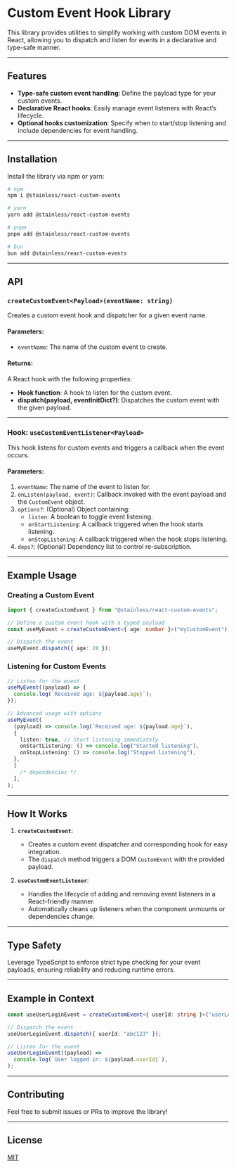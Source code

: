 # Custom Event Hook Library

This library provides utilities to simplify working with custom DOM events in React, allowing you to dispatch and listen for events in a declarative and type-safe manner.

---

## Features

- **Type-safe custom event handling**: Define the payload type for your custom events.
- **Declarative React hooks**: Easily manage event listeners with React’s lifecycle.
- **Optional hooks customization**: Specify when to start/stop listening and include dependencies for event handling.

---

## Installation

Install the library via npm or yarn:

```bash
# npm
npm i @stainless/react-custom-events

# yarn
yarn add @stainless/react-custom-events

# pnpm
pnpm add @stainless/react-custom-events

# bun
bun add @stainless/react-custom-events
```

---

## API

### `createCustomEvent<Payload>(eventName: string)`

Creates a custom event hook and dispatcher for a given event name.

#### Parameters:

- `eventName`: The name of the custom event to create.

#### Returns:

A React hook with the following properties:

- **Hook function**: A hook to listen for the custom event.
- **dispatch(payload, eventInitDict?)**: Dispatches the custom event with the given payload.

---

### Hook: `useCustomEventListener<Payload>`

This hook listens for custom events and triggers a callback when the event occurs.

#### Parameters:

1. `eventName`: The name of the event to listen for.
2. `onListen(payload, event)`: Callback invoked with the event payload and the `CustomEvent` object.
3. `options?`: (Optional) Object containing:
   - `listen`: A boolean to toggle event listening.
   - `onStartListening`: A callback triggered when the hook starts listening.
   - `onStopListening`: A callback triggered when the hook stops listening.
4. `deps?`: (Optional) Dependency list to control re-subscription.

---

## Example Usage

### Creating a Custom Event

```typescript
import { createCustomEvent } from "@stainless/react-custom-events";

// Define a custom event hook with a typed payload
const useMyEvent = createCustomEvent<{ age: number }>("myCustomEvent");

// Dispatch the event
useMyEvent.dispatch({ age: 28 });
```

### Listening for Custom Events

```typescript
// Listen for the event
useMyEvent((payload) => {
  console.log(`Received age: ${payload.age}`);
});

// Advanced usage with options
useMyEvent(
  (payload) => console.log(`Received age: ${payload.age}`),
  {
    listen: true, // Start listening immediately
    onStartListening: () => console.log("Started listening"),
    onStopListening: () => console.log("Stopped listening"),
  },
  [
    /* dependencies */
  ],
);
```

---

## How It Works

1. **`createCustomEvent`**:

   - Creates a custom event dispatcher and corresponding hook for easy integration.
   - The `dispatch` method triggers a DOM `CustomEvent` with the provided payload.

2. **`useCustomEventListener`**:
   - Handles the lifecycle of adding and removing event listeners in a React-friendly manner.
   - Automatically cleans up listeners when the component unmounts or dependencies change.

---

## Type Safety

Leverage TypeScript to enforce strict type checking for your event payloads, ensuring reliability and reducing runtime errors.

---

## Example in Context

```typescript
const useUserLoginEvent = createCustomEvent<{ userId: string }>("userLogin");

// Dispatch the event
useUserLoginEvent.dispatch({ userId: "abc123" });

// Listen for the event
useUserLoginEvent((payload) =>
  console.log(`User logged in: ${payload.userId}`),
);
```

---

## Contributing

Feel free to submit issues or PRs to improve the library!

---

## License

[MIT](./LICENSE)
